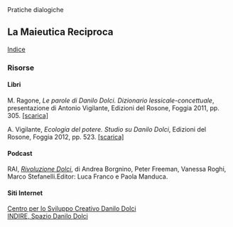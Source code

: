 <link rel="stylesheet" href="https://antonio-vigilante.github.io/filosofia/assets/style.css">

<div class="button green">
Pratiche dialogiche
</div>


## La Maieutica Reciproca 

[Indice](index)

### Risorse

#### Libri

M. Ragone, _Le parole di Danilo Dolci. Dizionario lessicale-concettuale_, presentazione di Antonio Vigilante, Edizioni del Rosone, Foggia 2011, pp. 305. [[scarica]](ragone--dolci.pdf) 

A. Vigilante, _Ecologia del potere. Studio su Danilo Dolci_, Edizioni del Rosone, Foggia 2012, pp. 523. [[scarica]](vigilante-dolci.pdf) 

#### Podcast

RAI, [_Rivoluzione Dolci_](https://www.raiplaysound.it/programmi/rivoluzionedolci), di Andrea Borgnino, Peter Freeman, Vanessa Roghi, Marco Stefanelli.Editor: Luca Franco e Paola Manduca.

#### Siti Internet

[Centro per lo Sviluppo Creativo Danilo Dolci](https://danilodolci.org/)  
[INDIRE, Spazio Danilo Dolci](https://www.indire.it/2025/03/25/spazio-dolci-lambiente-online-per-leducazione-alla-nonviolenza/)


 
